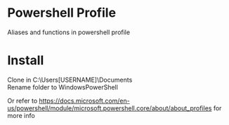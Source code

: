 # Powershell Profile

Aliases and functions in powershell profile

# Install

Clone in C:\Users\[USERNAME]\Documents\
Rename folder to WindowsPowerShell

Or refer to https://docs.microsoft.com/en-us/powershell/module/microsoft.powershell.core/about/about_profiles for more info
